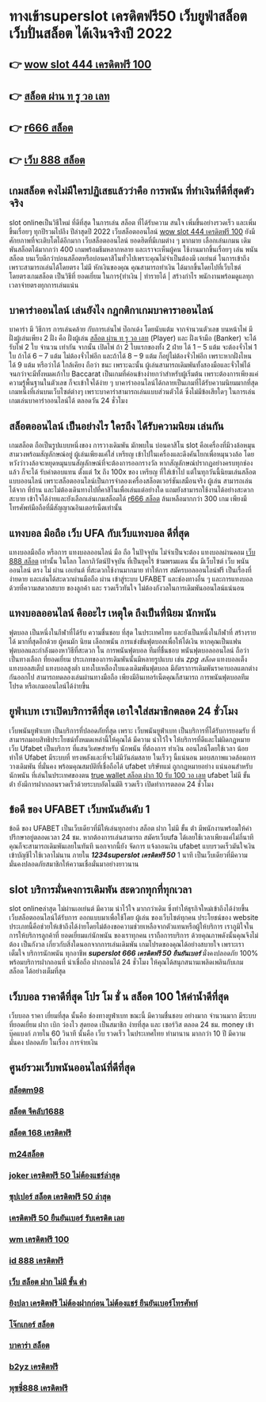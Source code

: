 # ทางเข้าsuperslot เครดิตฟรี50 เว็บยูฟ่าสล็อต  เว็บปั่นสล็อต ได้เงินจริงปี 2022

## 👉 [wow slot 444 เครดิตฟรี 100](https://ufa7777.ufax.win/)
## 👉 [สล็อต ผ่าน ท รู วอ เลท](https://ufa7777.ufax.win/)
## 👉 [r666 สล็อต](https://ufa7777.ufax.win/)
## 👉 [เว็บ 888 สล็อต](https://ufa7777.ufax.win/)

##  เกมสล็อต คงไม่มีใครปฏิเสธแล้วว่าคือ การพนัน ที่ทำเงินที่ดีที่สุดตัวจริง

 slot onlineเป็นวิธีใหม่  ที่ดีที่สุด ในการเล่น สล็อต ที่ได้รับความ สนใจ  เพิ่มขึ้นอย่างรวดเร็ว และเพิ่มขึ้นเรื่อยๆ ทุกปีรวมไปถึง ปีล่าสุดปี 2022 เว็บสล็อตออนไลน์ [wow slot 444 เครดิตฟรี 100](https://ufa7777.ufax.win/)  ยังมีศักยภาพที่จะเติบโตได้อีกมาก เว็บสล็อตออนไลน์ ยอดฮิตที่มีเกมต่าง ๆ มากมาย เลือกเล่นเกมน เดิมพันสล็อตได้มากกว่า 400 เกมพร้อมธีมหลากหลาย และเราจะเห็นผู้คน ใช้งานมากขึ้นเรื่อยๆ เล่น พนันสล็อต บนเว็บดีกว่าบ่อนสล็อตหรือบ่อนคาสิโนทั่วไปเพราะคุณไม่จำเป็นต้องมี เอเย่นต์ ในการเข้าถึงเพราะสามารถเล่นได้โดยตรง ไม่มี หักเงินของคุณ คุณสามารถทำเงิน ได้มากขึ้นโดยไปที่เว็บไซต์โดยตรงเกมสล็อต เป็นวิธีที่ ยอดเยี่ยม ในการ{ทำเงิน | ทำรายได้ | สร้างกำไร พนักงานพร้อมดูแลทุกเวลาจ่ายตรงทุกการเล่นแน่น

## บาคาร่าออนไลน์  เล่นยังไง กฎกติกาเกมบาคาราออนไลน์

บาคาร่า มี  วิธีการ  การเล่นคล้าย กับการเล่นไพ่ ป๊อกเด้ง โดยนับแต้ม จากจำนวนตัวเลข บนหน้าไพ่ มีฝั่งผู้เล่นเพียง 2 ฝั่ง คือ ฝั่งผู้เล่น [สล็อต ผ่าน ท รู วอ เลท](https://ufa7777.ufax.win/) (Player)  และ ฝั่งเจ้ามือ (Banker) จะได้รับไพ่ 2 ใบ จำนวน เท่ากัน จากนั้น เปิดไพ่ ถ้า 2 ใบแรกของทั้ง 2 ฝ่าย ได้ 1 – 5 แต้ม จะต้องจั่วไพ่ 1 ใบ ถ้าได้ 6 – 7 แต้ม ไม่ต้องจั่วไพ่อีก  และถ้าได้ 8 – 9 แต้ม ก็อยู่ไม่ต้องจั่วไพ่อีก เพราะหากฝั่งไหน ได้ 9 แต้ม หรือว่าได้ ใกล้เคียง ถือว่า ชนะ เพราะฉะนั้น ผู้เล่นสามารถเดิมพันทั้งสองมือและจั่วไพ่ได้จนกว่าจะมีทั้งหมดเก้าใบ Baccarat เป็นเกมที่ค่อนข้างง่ายกว่าสำหรับผู้เริ่มต้น เพราะต้องการเพียงแค่ความรู้พื้นฐานในตัวเลข ก็จะเข้าใจได้ง่าย ๆ บาคาร่าออนไลน์ได้กลายเป็นเกมที่ได้รับความนิยมมากที่สุดเกมหนึ่งที่เล่นบนเว็บไซต์ต่างๆ เพราะบาคาร่าสามารถเล่นแบบส่วนตัวได้ ซึ่งไม่มีข้อเสียใดๆ ในการเล่นเกมเล่นบาคาร่าออนไลน์ได้  ตลอดวัน 24 ชั่วโมง


## สล็อตออนไลน์  เป็นอย่างไร ใครถึง ได้รับความนิยม เล่นกัน

 เกมสล็อต  ถือเป็นรูปแบบหนึ่งของ การวางเดิมพัน  มักพบใน บ่อนคาสิโน  slot  คือเครื่องที่มีวงล้อหมุนสามวงพร้อมสัญลักษณ์อยู่ ผู้เล่นเพียงแค่ใส่ เหรียญ เข้าไปในเครื่องและดึงคันโยกเพื่อหมุนวงล้อ โดยหวังว่าวงล้อจะหยุดหมุนบนสัญลักษณ์ที่จะต้องการออกรางวัล หากสัญลักษณ์ปรากฏอย่างครบทุกช่องแล้ว ก็จะได้ รับค่าตอบแทน ตั้งแต่ 1x ถึง 100x ของ เหรียญ ที่ใส่เข้าไป แต่ในทุกวันนี้นิยมเล่นสล็อตแบบออนไลน์ เพราะสล็อตออนไลน์เป็นการจำลองเครื่องสล็อตเวอร์ชันเสมือนจริง ผู้เล่น สามารถเล่นได้จาก ที่บ้าน และไม่ต้องเดินทางไปที่คาสิโนเพื่อเล่นแต่อย่างใด แถมยังสามารถใช้งานได้อย่างสะดวกสะบาย เข้าใจได้ง่ายและยังเลือกเล่นเกมสล็อตได้ [r666 สล็อต](https://ufa7777.ufax.win/) ล้นเหลือมากกว่า 300 เกม เพียงมีโทรศัพท์มือถือที่มีสัญญาณอินเตอร์เน็ตเท่านั้น 


##  แทงบอล มือถือ  เว็บ UFA  กับเว็บแทงบอล ดีที่สุด

แทงบอลมือถือ หรือการ แทงบอลออนไลน์ มือ ถือ ในปัจจุบัน ไม่จำเป็นจะต้อง แทงบอลผ่านคอม [เว็บ 888 สล็อต](https://ufa7777.ufax.win/) เท่านั้น ในโลก โลกาภิวัตน์ปัจจุบัน  ที่เป็นยุคไร้ ข้ามพรมแดน  นั้น มีเว็บไซต์ เว็บ พนัน ออนไลน์ ตรง ไม่ ผ่าน เอเย่นต์ ที่สะดวกใช้งานมากมาย ทำให้การ สมัครบอลออนไลน์ฟรี เป็นเรื่องที่ง่ายดาย และเล่นได้สะดวกผ่านมือถือ ผ่าน  เข้าสู่ระบบ UFABET และช่องทางอื่น ๆ  และการแทงบอลด้วยที่ความสดวกสบาย ของลูกค้า และ รวดเร็วทันใจ ไม่ต้องกังวลในการเดิมพันออนไลน์แน่นอน

##  แทงบอลออนไลน์  คืออะไร  เหตุใด ถึงเป็นที่นิยม  นักพนัน 

ฟุตบอล  เป็นหนึ่งในกีฬาที่ได้รับ ความชื่นชอบ ที่สุด  ในประเทศไทย และยังเป็นหนึ่งในกีฬาที่ สร้างรายได้ มากที่สุดอีกด้วย ผู้คนมัก นิยม เลือกพนัน การแข่งขันฟุตบอลเพื่อให้ได้เงิน หากคุณเป็นแฟนฟุตบอลและกำลังมองหาวิธีที่สะดวก ใน การพนันฟุตบอล  ทีมที่ชื่นชอบ  พนันฟุตบอลออนไลน์  ถือว่าเป็นทางเลือก ที่ยอดเยี่ยม ประเภทของการเดิมพันนั้นมีหลายรูปแบบ เช่น *zpg สล็อต* แทงบอลเต็ง แทงบอลสเต็ป แทงบอลสูงต่ำ แทงใบเหลืองใบแดงเดิมพันฟุตบอล มีอัตราการเดิมพันราคาบอลแตกต่างกันออกไป สามารถทดลองเล่นผ่านทางมือถือ เพียงมีอินเทอร์เน็ตคุณก็สามารถ การพนันฟุตบอลทีมโปรด หรือเกมออนไลน์ได้ง่ายขึ้น


## ยูฟ่าเบท เราเปิดบริการดีที่สุด เอาใจใส่สมาชิกตลอด 24 ชั่วโมง

 เว็บพนันยูฟ่าเบท เป็นบริการที่ปลอดภัยที่สุด  เพราะ เว็บพนันยูฟ่าเบท เป็นบริการที่ได้รับการยอมรับ ที่สามารถมอบสิทธิประโยชน์ทั้งหมดเหล่านี้ให้คุณได้ มีความ น่าไว้ใจ  ให้บริการที่ดีและไม่ผิดกฏหมาย เว็บ Ufabet เป็นบริการ ที่แสนวิเศษสำหรับ นักพนัน ที่ต้องการ ทำเงิน ออนไลน์โดยใช้เวลา น้อย  ทำให้ Ufabet มีระบบที่ ทรงพลังและที่จะไม่มีวันล่มสลาย ในเร็วๆ นี้แน่นอน มอบสภาพแวดล้อมการ วางเดิมพัน ที่มั่นคง พร้อมคุณสมบัติที่เชื่อถือได้ ufabet บริษัทแม่ ถูกกฎหมายอย่าง แน่นอนสำหรับนักพนัน ที่เล่นในประเทศของตน [true wallet สล็อต ฝาก 10 รับ 100 วอ เลท](https://ufabetpgufa.ufax.win/)  ufabet ไม่มี ขั้น ต่ํา ยังมีการฝากถอนรวดเร็วด้วยระบบอัตโนมัติ รวดเร็ว เปิดทำการตลอด 24 ชั่วโมง


## ข้อดี ของ UFABET เว็บพนันอันดับ 1

ข้อดี ของ UFABET เป็นเว็บเดียวที่มีให้เล่นทุกอย่าง  สล็อต ฝาก ไม่มี ขั้น ต่ํา มีพนักงานพร้อมให้คำปรึกษาอยู่ตลอดเวลา 24 ชม. หากต้องการเล่นสามารถ  สมัครเว็บufa ได้เลยใช้เวลาเพียงแค่ไม่กี่นาทีคุณก็จะสามารถเดิมพันเลยในทันที นอกจากนี้ยัง จัดการ  แจ้งถอนเงิน ufabet  แบบรวดเร็วมันใจเงินเข้าบัญชีไวใช้เวลาไม่นาน ภายใน ***1234superslot เครดิตฟรี 50*** 1 นาที เป็นเว็บเดียวที่มีความมั่นคงปลอดภัยสมาชิกให้ความเชื่อมั่นมาอย่างยาวนาน


##  slot  บริการมั่นคงการเดิมพัน  สะดวกทุกที่ทุกเวลา

 slot onlineล่าสุด ไม่ผ่านเอเย่นต์ มีความ น่าไว้ใจ มากกว่าเดิม ซึ่งทำให้ธุรกิจใหม่เข้าถึงได้ง่ายขึ้น   เว็บสล็อตออนไลน์ได้รับการ ออกแบบมาเพื่อใช้โดย ผู้เล่น ของเว็บไซต์ทุกคน ประโยชน์ของ website ประเภทนี้คือช่วยให้เข้าถึงได้ง่ายโดยไม่ต้องขอความช่วยเหลือจากตัวแทนหรือผู้ให้บริการ เราภูมิใจในการให้บริการลูกค้าที่ ยอดเยี่ยมแก่นักพนัน ของเราทุกคน เราถือการบริการ ด้วยคุณภาพดังนั้นคุณจึงไม่ต้อง เป็นกังวล เกี่ยวกับสิ่งใดนอกจากการเล่นเดิมพัน เกมโปรดของคุณได้อย่างสบายใจ เพราะเราเต็มใจ บริการนักพนัน ทุกอาชีพ ***superslot 666 เครดิตฟรี 50 ยืนยันเบอร์*** มั่งคงปลอดภัย 100% พร้อมบริการฝากถอนที่ น่าเชื่อถือ ฝากถอนได้  24 ชั่วโมง ให้คุณได้สนุกสนานเพลิดเพลินกับเกม  สล็อต ได้อย่างเต็มที่สุด


## เว็บบอล ราคาดีที่สุด **โปร โม ชั่ น สล็อต 100** ให้ค่าน้ำดีที่สุด

เว็บบอล  ราคา   เยี่ยมที่สุด  นั้นคือ  ช่องทางยูฟ่าเบท   ขณะนี้   มีความชื่นชอบ  อย่างมาก จำนวนมาก  มีระบบที่ยอดเยี่ยม  ฝาก   เบิก   ว่องไว  สุดยอด  เป็นสมาชิก ง่ายที่สุด  และ  เซอร์วิส  ตลอด 24 ชม.   money เข้า   บุ๊คแบงก์ ภายใน   60 วินาที  นั้นคือ  เว็บ  รวดเร็ว  ในประเทศไทย  ทำมานาน  มากกว่า  10 ปี มีความมั่นคง ปลอดภัย ในเรื่อง  การจ่ายเงิน 

## ศูนย์รวมเว็บพนันออนไลน์ที่ดีที่สุด

### [สล็อตm98](https://atom.io/themes/สมัคร%20pg%20ufabet%20member%20slot%20เครดิตฟรี%20100%20008%20สล็อต%2020%20รับ%20100%20เว็บตรง100%)
### [สล็อต จีคลับ1688](https://atom.io/themes/สมัคร%20pg%20ufabet%20สล็อต%20179%20008%20สล็อต%2020%20รับ%20100%20เว็บตรง100%)
### [สล็อต 168 เครดิตฟรี](https://atom.io/themes/สมัคร%20pg%20ufabet%20เครดิตฟรี%20120%20กดรับ%20เอง%20008%20สล็อต%2020%20รับ%20100%20เว็บตรง100%)
### [m24สล็อต](https://atom.io/themes/สมัคร%20pg%20ufabet%20lucaclub88%20เครดิตฟรี%20008%20สล็อต%2020%20รับ%20100%20เว็บตรง100%)
### [joker เครดิตฟรี 50 ไม่ต้องแชร์ล่าสุด](https://atom.io/themes/สมัคร%20pg%20ufabet%20y9%20เครดิตฟรี%20008%20สล็อต%2020%20รับ%20100%20เว็บตรง100%)
### [ซุปเปอร์ สล็อต เครดิตฟรี 50 ล่าสุด](https://atom.io/themes/สมัคร%20pg%20ufabet%20fullslot%20เครดิตฟรี%2050%20บาท%20008%20สล็อต%2020%20รับ%20100%20เว็บตรง100%)
### [เครดิตฟรี 50 ยืนยันเบอร์ รับเครดิต เลย](https://atom.io/themes/สมัคร%20pg%20ufabet%20สล็อต%20ฝากถอน%20true%20wallet%20เว็บตรง%20008%20สล็อต%2020%20รับ%20100%20เว็บตรง100%)
### [wm เครดิตฟรี 100](https://atom.io/themes/สมัคร%20pg%20ufabet%20โบนัส%20สล็อต%20xo%20008%20สล็อต%2020%20รับ%20100%20เว็บตรง100%)
### [id 888 เครดิตฟรี](https://atom.io/themes/สมัคร%20pg%20ufabet%201688สล็อต%20008%20สล็อต%2020%20รับ%20100%20เว็บตรง100%)
### [เว็บ สล็อต ฝาก ไม่มี ขั้น ต่ํา](https://atom.io/themes/สมัคร%20pg%20ufabet%20abu999%20เครดิตฟรี%2068%20008%20สล็อต%2020%20รับ%20100%20เว็บตรง100%)
### [ยิงปลา เครดิตฟรี ไม่ต้องฝากก่อน ไม่ต้องแชร์ ยืนยันเบอร์โทรศัพท์](https://atom.io/themes/สมัคร%20pg%20ufabet%20ยิงปลา%20เครดิตฟรี%20100%20ไม่ต้องฝาก%20008%20สล็อต%2020%20รับ%20100%20เว็บตรง100%)
### [โจ๊กเกอร์ สล็อต](https://atom.io/themes/สมัคร%20pg%20ufabet%20123สล็อต%20008%20สล็อต%2020%20รับ%20100%20เว็บตรง100%)
### [บาคาร่า สล็อต](https://atom.io/themes/สมัคร%20pg%20ufabet%20สล็อตmega%20008%20สล็อต%2020%20รับ%20100%20เว็บตรง100%)
### [b2yz เครดิตฟรี](https://atom.io/themes/สมัคร%20pg%20ufabet%20สล็อต%20การ์ตูน%20008%20สล็อต%2020%20รับ%20100%20เว็บตรง100%)
### [พุซซี่888 เครดิตฟรี](https://atom.io/themes/สมัคร%20pg%20ufabet%20สล็อต%20xo%20เครดิตฟรี%20100%20ไม่ต้อง%20แชร์%20008%20สล็อต%2020%20รับ%20100%20เว็บตรง100%)